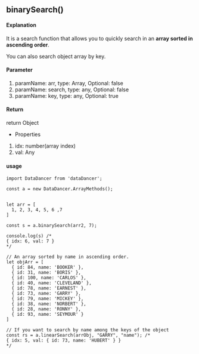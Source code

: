 ## binarySearch()

#### Explanation

It is a search function that allows you to quickly search in an **array sorted in ascending order**.

You can also search object array by key.

#### Parameter

1. paramName: arr, type: Array, Optional: false
2. paramName: search, type: any, Optional: false
3. paramName: key, type: any, Optional: true

#### Return

return Object

- Properties
1. idx: number(array index)
2. val: Any

#### usage

```
import DataDancer from 'dataDancer';

const a = new DataDancer.ArrayMethods();


let arr = [
  1, 2, 3, 4, 5, 6 ,7
]

const s = a.binarySearch(arr2, 7);

console.log(s) /*
{ idx: 6, val: 7 }
*/

// An array sorted by name in ascending order.
let objArr = [
  { id: 84, name: 'BOOKER' },
  { id: 31, name: 'BORIS' },
  { id: 100, name: 'CARLOS' },
  { id: 40, name: 'CLEVELAND' },
  { id: 78, name: 'EARNEST' },
  { id: 73, name: 'GARRY' },
  { id: 79, name: 'MICKEY' },
  { id: 38, name: 'NORBERT' },
  { id: 28, name: 'RONNY' },
  { id: 93, name: 'SEYMOUR' }
]

// If you want to search by name among the keys of the object 
const rs = a.linearSearch(arrObj, "GARRY", "name"); /*
{ idx: 5, val: { id: 73, name: 'HUBERT' } }
*/
```
